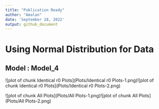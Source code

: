 ```yaml
---
title: "Publication Ready"
author: "Amalan"
date: 'September 28, 2022'
output: github_document
---
```




# Using Normal Distribution for Data

## Model : Model_4 






![plot of chunk Identical r0 Plots](Plots/Identical r0 Plots-1.png)![plot of chunk Identical r0 Plots](Plots/Identical r0 Plots-2.png)



![plot of chunk All Plots](Plots/All Plots-1.png)![plot of chunk All Plots](Plots/All Plots-2.png)
